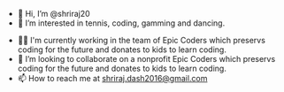 - 👋 Hi, I’m @shriraj20
- 👀 I’m interested in tennis, coding, gamming and dancing.
<!-- - 🌱 I’m currently learning Swift and reactnative. -->
- 🧑‍💻 I'm currently working in the team of Epic Coders which preservs coding for the future and donates to kids to learn coding.
- 💞️ I’m looking to collaborate on a nonprofit Epic Coders which preservs coding for the future and donates to kids to learn coding.
- 📫 How to reach me at shriraj.dash2016@gmail.com

<!---
shriraj20/shriraj20 is a ✨ special ✨ repository because its `README.md` (this file) appears on your GitHub profile.
You can click the Preview link to take a look at your changes.
--->

